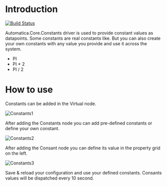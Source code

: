 # Introduction 

[![Build Status](https://automatica-core.visualstudio.com/automatica/_apis/build/status/Plugins/Drivers/P3.Driver.Constants?branchName=develop)](https://automatica-core.visualstudio.com/automatica/_build/latest?definitionId=22&branchName=develop)

Automatica.Core.Constants driver is used to provide constant values as datapoints. Some constants are real constants like. But you can also create your own constants with any value you provide and use it across the system.

* PI
* PI * 2
* PI / 2
 

 # How to use
 Constants can be added in the Virtual node.

 ![Constants1](/images/Screenshot_1.png)

 After adding the Constants node you can add pre-defined constants or define your own constant.

 ![Constants2](/images/Screenshot_2.png)

 After adding the Consant node you can define its value in the property grid on the left.

 ![Constants3](/images/Screenshot_3.png)


Save & reload your configuration and use your defined constants. Consants values will be dispatched every 10 second.